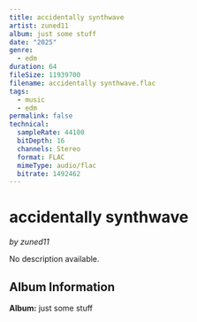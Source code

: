 ```yaml
---
title: accidentally synthwave
artist: zuned11
album: just some stuff
date: "2025"
genre:
  - edm
duration: 64
fileSize: 11939700
filename: accidentally synthwave.flac
tags:
  - music
  - edm
permalink: false
technical:
  sampleRate: 44100
  bitDepth: 16
  channels: Stereo
  format: FLAC
  mimeType: audio/flac
  bitrate: 1492462
---
```


# accidentally synthwave

*by zuned11*

No description available.

## Album Information

**Album:** just some stuff



